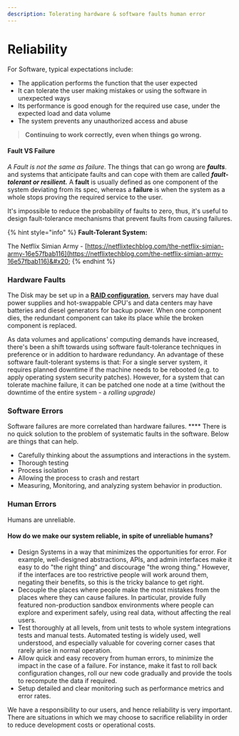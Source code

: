 ```yaml
---
description: Tolerating hardware & software faults human error
---
```


# Reliability

For Software, typical expectations include:&#x20;

* The application performs the function that the user expected
* It can tolerate the user making mistakes or using the software in unexpected ways
* Its performance is good enough for the required use case, under the expected load and data volume
* The system prevents any unauthorized access and abuse

> **Continuing to work correctly, even when things go wrong.**

#### **Fault VS Failure**

_A Fault is not the same as failure_. The things that can go wrong are _**faults**_. and systems that anticipate faults and can cope with them are called _**fault-tolerant or resilient.**_ A **fault** is usually defined as one component of the system deviating from its spec, whereas a **failure** is when the system as a whole stops proving the required service to the user.&#x20;

It's impossible to reduce the probability of faults to zero, thus, it's useful to design fault-tolerance mechanisms that prevent faults from causing failures.

{% hint style="info" %}
**Fault-Tolerant System:**

The Netflix Simian Army - [https://netflixtechblog.com/the-netflix-simian-army-16e57fbab116](https://netflixtechblog.com/the-netflix-simian-army-16e57fbab116)&#x20;
{% endhint %}

### **Hardware Faults** <a href="#5a1a" id="5a1a"></a>

The Disk may be set up in a [**RAID configuration**](https://en.wikipedia.org/wiki/RAID), servers may have dual power supplies and hot-swappable CPU's and data centers may have batteries and diesel generators for backup power. When one component dies, the redundant component can take its place while the broken component is replaced.&#x20;

As data volumes and applications' computing demands have increased, there's been a shift towards using software fault-tolerance techniques in preference or in addition to hardware redundancy. An advantage of these software fault-tolerant systems is that: For a single server system, it requires planned downtime if the machine needs to be rebooted (e.g. to apply operating system security patches). However, for a system that can tolerate machine failure, it can be patched one node at a time (without the downtime of the entire system - a _rolling upgrade)_

### **Software Errors**

Software failures are more correlated than hardware failures. **** There is no quick solution to the problem of systematic faults in the software. Below are things that can help.

* Carefully thinking about the assumptions and interactions in the system.
* Thorough testing
* Process isolation
* Allowing the process to crash and restart
* Measuring, Monitoring, and analyzing system behavior in production.

### Human Errors

Humans are unreliable.&#x20;

#### How do we make our system reliable, in spite of unreliable humans?

* Design Systems in a way that minimizes the opportunities for error. For example, well-designed abstractions, APIs, and admin interfaces make it easy to do "the right thing" and discourage "the wrong thing." However, if the interfaces are too restrictive people will work around them, negating their benefits, so this is the tricky balance to get right.
* Decouple the places where people make the most mistakes from the places where they can cause failures. In particular, provide fully featured non-production sandbox environments where people can explore and experiment safely, using real data, without affecting the real users.
* Test thoroughly at all levels, from unit tests to whole system integrations tests and manual tests. Automated testing is widely used, well understood, and especially valuable for covering corner cases that rarely arise in normal operation.&#x20;
* Allow quick and easy recovery from human errors, to minimize the impact in the case of a failure. For instance, make it fast to roll back configuration changes, roll our new code gradually and provide the tools to recompute the data if required.
* Setup detailed and clear monitoring such as performance metrics and error rates.

We have a responsibility to our users, and hence reliability is very important. There are situations in which we may choose to sacrifice reliability in order to reduce development costs or operational costs.
